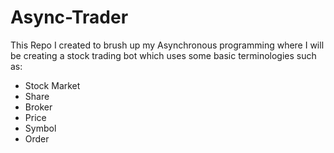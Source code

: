 # Async-Trader

This Repo I created to brush up my Asynchronous programming where I will be creating a stock trading bot which uses some basic terminologies such as:

- Stock Market
- Share
- Broker
- Price
- Symbol
- Order